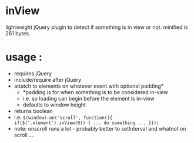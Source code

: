inView
======

lightweight jQuery plugin to detect if something is in view or not. minified is 261 bytes.


usage :
======
- requires jQuery
- include/require after jQuery 
- attatch to elements on whatever event with optional padding*
	- *padding is for when something is to be considered in-view
	- i.e. so loading can begin before the element is in-view
	- defaults to window height
- returns boolean
- i.e. <code>$(window).on('scroll', function(){ if($('.element').inView(0)) { ... do something ... }});</code>
- note: onscroll runs a lot - probably better to setInterval and whatnot on scroll ...